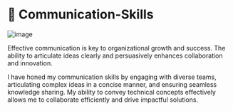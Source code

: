 # 🦸 Communication-Skills

![image](https://github.com/user-attachments/assets/98542d96-8389-4630-ac88-1b0397251584)


Effective communication is key to organizational growth and success. The ability to articulate ideas clearly and persuasively enhances collaboration and innovation.

I have honed my communication skills by engaging with diverse teams, articulating complex ideas in a concise manner, and ensuring seamless knowledge sharing. My ability to convey technical concepts effectively allows me to collaborate efficiently and drive impactful solutions.

